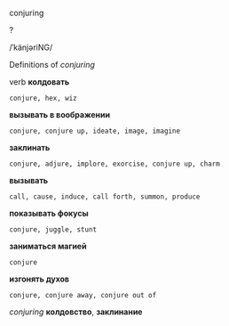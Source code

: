 conjuring

?

/ˈkänjəriNG/

Definitions of _conjuring_

verb
**колдовать**

    conjure, hex, wiz
**вызывать в воображении**

    conjure, conjure up, ideate, image, imagine
**заклинать**

    conjure, adjure, implore, exorcise, conjure up, charm
**вызывать**

    call, cause, induce, call forth, summon, produce
**показывать фокусы**

    conjure, juggle, stunt
**заниматься магией**

    conjure
**изгонять духов**

    conjure, conjure away, conjure out of

_conjuring_
**колдовство**, **заклинание**